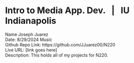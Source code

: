 <h1>Intro to Media App. Dev. &nbsp | &nbsp IU Indianapolis</h1>
Name Joseph Juarez <br>
Date: 8/29/2024 Music <br>
Github Repo Link: https://github.com/JJuarez00/N220 <br>
Live URL: [link goes here] <br>
Description: This holds all of my projects for N220.
